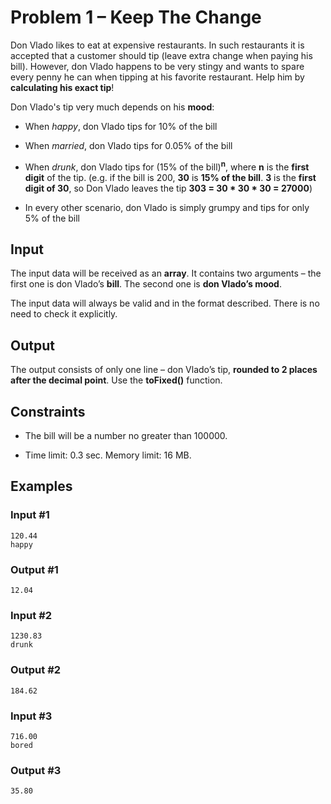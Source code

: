﻿
# Problem 1 – Keep The Change

Don Vlado likes to eat at expensive restaurants. In such restaurants it is accepted that a customer should tip (leave extra change when paying his bill). However, don Vlado happens to be very stingy and wants to spare every penny he can when tipping at his favorite restaurant. Help him by **calculating his exact tip**!

Don Vlado's tip very much depends on his **mood**:

- When _happy_, don Vlado tips for 10% of the bill

- When _married_, don Vlado tips for 0.05% of the bill

- When _drunk_, don Vlado tips for (15% of the bill)<sup>**n**</sup>, where **n** is the **first digit** of the tip. (e.g. if the bill is 200, **30** is **15% of the bill**. **3** is the **first digit of 30**, so Don Vlado leaves the tip **303 = 30 * 30 * 30 = 27000**)

- In every other scenario, don Vlado is simply grumpy and tips for only 5% of the bill

## Input

The input data will be received as an **array**. It contains two arguments – the first one is don Vlado’s **bill**. The second one is **don Vlado’s mood**.

The input data will always be valid and in the format described. There is no need to check it explicitly.

## Output

The output consists of only one line – don Vlado’s tip, **rounded to 2 places after the decimal point**. Use the **toFixed()** function.

## Constraints

-   The bill  will be a number no greater than 100000.

- Time limit: 0.3 sec. Memory limit: 16 MB.

## Examples

### Input #1
```
120.44
happy
```

### Output #1
```
12.04
```

### Input #2
```
1230.83
drunk
```

### Output #2
```
184.62
```

### Input #3
```
716.00
bored
```

### Output #3
```
35.80
```















